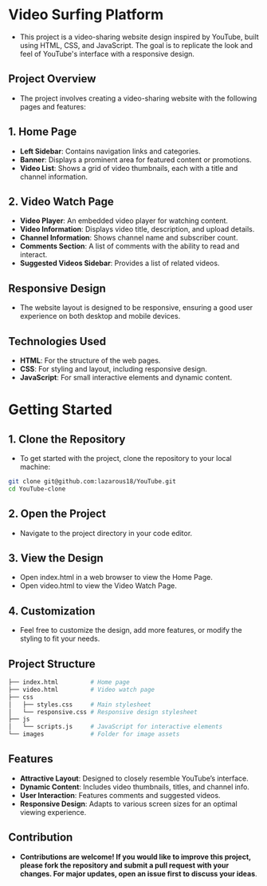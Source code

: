 # Video Surfing Platform
- This project is a video-sharing website design inspired by YouTube, built using HTML, CSS, and JavaScript. The goal is to replicate the look and feel of YouTube's interface with a responsive design.

## Project Overview
- The project involves creating a video-sharing website with the following pages and features:

## 1. Home Page
- **Left Sidebar**: Contains navigation links and categories.
- **Banner**: Displays a prominent area for featured content or promotions.
- **Video List**: Shows a grid of video thumbnails, each with a title and channel information.
## 2. Video Watch Page
- **Video Player**: An embedded video player for watching content.
- **Video Information**: Displays video title, description, and upload details.
- **Channel Information**: Shows channel name and subscriber count.
- **Comments Section**: A list of comments with the ability to read and interact.
- **Suggested Videos Sidebar**: Provides a list of related videos.
## Responsive Design
- The website layout is designed to be responsive, ensuring a good user experience on both desktop and mobile devices.
## Technologies Used
- **HTML**: For the structure of the web pages.
- **CSS**: For styling and layout, including responsive design.
- **JavaScript**: For small interactive elements and dynamic content.
# Getting Started
## 1. Clone the Repository
- To get started with the project, clone the repository to your local machine:
```bash
git clone git@github.com:lazarous18/YouTube.git
cd YouTube-clone
```
## 2. Open the Project
- Navigate to the project directory in your code editor.
## 3. View the Design
- Open index.html in a web browser to view the Home Page.
- Open video.html to view the Video Watch Page.
## 4. Customization
- Feel free to customize the design, add more features, or modify the styling to fit your needs.
## Project Structure
```bash
├── index.html         # Home page
├── video.html         # Video watch page
├── css
│   ├── styles.css     # Main stylesheet
│   └── responsive.css # Responsive design stylesheet
├── js
│   └── scripts.js     # JavaScript for interactive elements
└── images             # Folder for image assets
```
## Features
- **Attractive Layout**: Designed to closely resemble YouTube’s interface.
- **Dynamic Content**: Includes video thumbnails, titles, and channel info.
- **User Interaction**: Features comments and suggested videos.
- **Responsive Design**: Adapts to various screen sizes for an optimal viewing experience.
## Contribution
- **Contributions are welcome! If you would like to improve this project, please fork the repository and submit a pull request with your changes. For major updates, open an issue first to discuss your ideas**.

